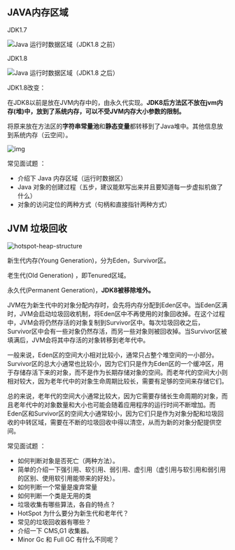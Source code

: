 ## JAVA内存区域

JDK1.7

![Java 运行时数据区域（JDK1.8 之前）](https://guide-blog-images.oss-cn-shenzhen.aliyuncs.com/github/javaguide/java/jvm/java-runtime-data-areas-jdk1.7.png)

JDK1.8

![Java 运行时数据区域（JDK1.8 之后）](https://guide-blog-images.oss-cn-shenzhen.aliyuncs.com/github/javaguide/java/jvm/java-runtime-data-areas-jdk1.8.png)



JDK1.8改变：

​	在JDK8以前是放在JVM内存中的，由永久代实现。**JDK8后方法区不放在jvm内存(堆)中，放到了系统内存，可以不受JVM内存大小参数的限制。**

​	将原来放在方法区的**字符串常量池**和**静态变量**都转移到了Java堆中。其他信息放到系统内存（云空间）。



![img](https://img2020.cnblogs.com/other/1218593/202108/1218593-20210817193628421-1597678926.png)

常见面试题 ：

- 介绍下 Java 内存区域（运行时数据区）
- Java 对象的创建过程（五步，建议能默写出来并且要知道每一步虚拟机做了什么）
- 对象的访问定位的两种方式（句柄和直接指针两种方式）



## JVM 垃圾回收



![hotspot-heap-structure](https://snailclimb.gitee.io/javaguide/docs/java/jvm/pictures/hotspot-heap-structure.png)



新生代内存(Young Generation)，分为Eden，Survivor区。

老生代(Old Generation) ，即Tenured区域。

永久代(Permanent Generation)，**JDK8被移除堆外。**



​	JVM在为新生代中的对象分配内存时，会先将内存分配到Eden区中。当Eden区满时，JVM会启动垃圾回收机制，将Eden区中不再使用的对象回收掉。在这个过程中，JVM会将仍然存活的对象复制到Survivor区中。每次垃圾回收之后，Survivor区中会有一些对象仍然存活，而另一些对象则被回收掉。当Survivor区被填满后，JVM会将其中存活的对象转移到老年代中。

​	一般来说，Eden区的空间大小相对比较小，通常只占整个堆空间的一小部分。Survivor区的总大小通常也比较小，因为它们只是作为Eden区的一个缓冲区，用于存储存活下来的对象，而不是作为长期存储对象的空间。而老年代的空间大小则相对较大，因为老年代中的对象生命周期比较长，需要有足够的空间来存储它们。

​	总的来说，老年代的空间大小通常比较大，因为它需要存储长生命周期的对象，而且老年代中的对象数量和大小也可能会随着应用程序的运行时间不断增加。而Eden区和Survivor区的空间大小通常较小，因为它们只是作为对象分配和垃圾回收的中转区域，需要在不断的垃圾回收中得以清空，从而为新的对象分配提供空间。



常见面试题 ：

- 如何判断对象是否死亡（两种方法）。
- 简单的介绍一下强引用、软引用、弱引用、虚引用（虚引用与软引用和弱引用的区别、使用软引用能带来的好处）。
- 如何判断一个常量是废弃常量
- 如何判断一个类是无用的类
- 垃圾收集有哪些算法，各自的特点？
- HotSpot 为什么要分为新生代和老年代？
- 常见的垃圾回收器有哪些？
- 介绍一下 CMS,G1 收集器。
- Minor Gc 和 Full GC 有什么不同呢？